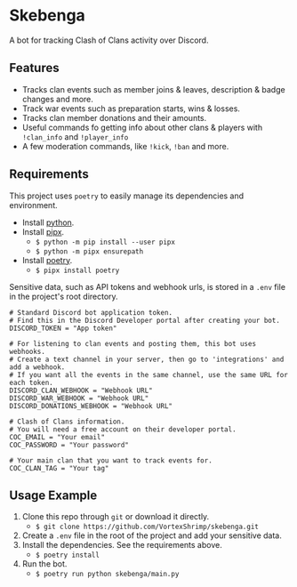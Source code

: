 # Skebenga

A bot for tracking Clash of Clans activity over Discord.

## Features

- Tracks clan events such as member joins & leaves, description & badge changes and more.
- Track war events such as preparation starts, wins & losses.
- Tracks clan member donations and their amounts.
- Useful commands fo getting info about other clans & players with `!clan_info` and `!player_info`
- A few moderation commands, like `!kick`, `!ban` and more.

## Requirements

This project uses `poetry` to easily manage its dependencies and environment.

- Install [python](https://www.python.org/downloads/).
- Install [pipx](https://pipx.pypa.io/latest/installation/).
  - `$ python -m pip install --user pipx`
  - `$ python -m pipx ensurepath`
- Install [poetry](https://python-poetry.org/).
  - `$ pipx install poetry`

Sensitive data, such as API tokens and webhook urls, is stored in a `.env` file in the project's root directory.

```dotenv
# Standard Discord bot application token.
# Find this in the Discord Developer portal after creating your bot.
DISCORD_TOKEN = "App token"

# For listening to clan events and posting them, this bot uses webhooks.
# Create a text channel in your server, then go to 'integrations' and add a webhook.
# If you want all the events in the same channel, use the same URL for each token.
DISCORD_CLAN_WEBHOOK = "Webhook URL"
DISCORD_WAR_WEBHOOK = "Webhook URL"
DISCORD_DONATIONS_WEBHOOK = "Webhook URL"

# Clash of Clans information.
# You will need a free account on their developer portal.
COC_EMAIL = "Your email"
COC_PASSWORD = "Your password"

# Your main clan that you want to track events for.
COC_CLAN_TAG = "Your tag"
```

## Usage Example

1. Clone this repo through `git` or download it directly.
   - `$ git clone https://github.com/VortexShrimp/skebenga.git`
2. Create a `.env` file in the root of the project and add your sensitive data.
3. Install the dependencies. See the requirements above.
   - `$ poetry install`
4. Run the bot.
   - `$ poetry run python skebenga/main.py`
